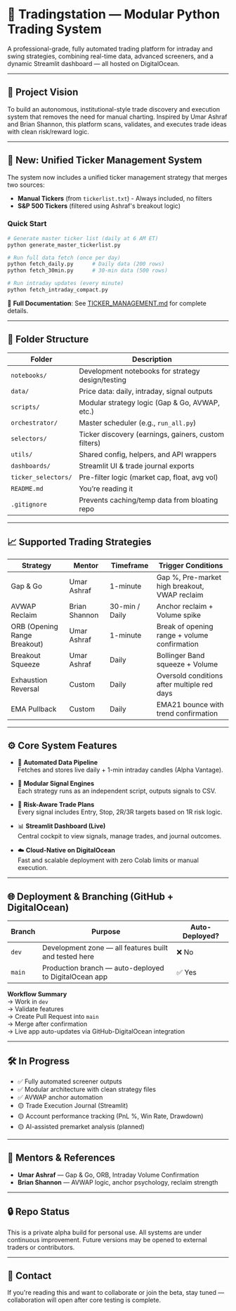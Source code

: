 # 🧠 Tradingstation — Modular Python Trading System

A professional-grade, fully automated trading platform for intraday and swing strategies, combining real-time data, advanced screeners, and a dynamic Streamlit dashboard — all hosted on DigitalOcean.

---

## 🎯 Project Vision

To build an autonomous, institutional-style trade discovery and execution system that removes the need for manual charting. Inspired by Umar Ashraf and Brian Shannon, this platform scans, validates, and executes trade ideas with clean risk/reward logic.

---

## 🚀 New: Unified Ticker Management System

The system now includes a unified ticker management strategy that merges two sources:

- **Manual Tickers** (from `tickerlist.txt`) - Always included, no filters
- **S&P 500 Tickers** (filtered using Ashraf's breakout logic)

### Quick Start
```bash
# Generate master ticker list (daily at 6 AM ET)
python generate_master_tickerlist.py

# Run full data fetch (once per day)
python fetch_daily.py      # Daily data (200 rows)
python fetch_30min.py      # 30-min data (500 rows)

# Run intraday updates (every minute)
python fetch_intraday_compact.py
```

📖 **Full Documentation**: See [TICKER_MANAGEMENT.md](TICKER_MANAGEMENT.md) for complete details.

---

## 🧱 Folder Structure

| Folder | Description |
|--------|-------------|
| `notebooks/` | Development notebooks for strategy design/testing |
| `data/` | Price data: daily, intraday, signal outputs |
| `scripts/` | Modular strategy logic (Gap & Go, AVWAP, etc.) |
| `orchestrator/` | Master scheduler (e.g., `run_all.py`) |
| `selectors/` | Ticker discovery (earnings, gainers, custom filters) |
| `utils/` | Shared config, helpers, and API wrappers |
| `dashboards/` | Streamlit UI & trade journal exports |
| `ticker_selectors/` | Pre-filter logic (market cap, float, avg vol) |
| `README.md` | You’re reading it |
| `.gitignore` | Prevents caching/temp data from bloating repo |

---

## 📈 Supported Trading Strategies

| Strategy | Mentor | Timeframe | Trigger Conditions |
|---------|--------|-----------|--------------------|
| Gap & Go | Umar Ashraf | 1-minute | Gap %, Pre-market high breakout, VWAP reclaim |
| AVWAP Reclaim | Brian Shannon | 30-min / Daily | Anchor reclaim + Volume spike |
| ORB (Opening Range Breakout) | Umar Ashraf | 1-minute | Break of opening range + volume confirmation |
| Breakout Squeeze | Umar Ashraf | Daily | Bollinger Band squeeze + Volume |
| Exhaustion Reversal | Custom | Daily | Oversold conditions after multiple red days |
| EMA Pullback | Custom | Daily | EMA21 bounce with trend confirmation |

---

## ⚙️ Core System Features

- 🔁 **Automated Data Pipeline**  
  Fetches and stores live daily + 1-min intraday candles (Alpha Vantage).

- 🧠 **Modular Signal Engines**  
  Each strategy runs as an independent script, outputs signals to CSV.

- 🎯 **Risk-Aware Trade Plans**  
  Every signal includes Entry, Stop, 2R/3R targets based on 1R risk logic.

- 📊 **Streamlit Dashboard (Live)**  
  Central cockpit to view signals, manage trades, and journal outcomes.

- ☁️ **Cloud-Native on DigitalOcean**  
  Fast and scalable deployment with zero Colab limits or manual execution.

---

## 🌐 Deployment & Branching (GitHub + DigitalOcean)

| Branch | Purpose | Auto-Deployed? |
|--------|---------|----------------|
| `dev` | Development zone — all features built and tested here | ❌ No |
| `main` | Production branch — auto-deployed to DigitalOcean app | ✅ Yes |

**Workflow Summary**  
→ Work in `dev`  
→ Validate features  
→ Create Pull Request into `main`  
→ Merge after confirmation  
→ Live app auto-updates via GitHub-DigitalOcean integration

---

## 🛠️ In Progress

- ✅ Fully automated screener outputs
- ✅ Modular architecture with clean strategy files
- ✅ AVWAP anchor automation
- 🟡 Trade Execution Journal (Streamlit)
- 🟡 Account performance tracking (PnL %, Win Rate, Drawdown)
- 🟡 AI-assisted premarket analysis (planned)

---

## 📎 Mentors & References

- **Umar Ashraf** — Gap & Go, ORB, Intraday Volume Confirmation
- **Brian Shannon** — AVWAP logic, anchor psychology, reclaim strength

---

## 🔒 Repo Status

This is a private alpha build for personal use. All systems are under continuous improvement. Future versions may be opened to external traders or contributors.

---

## 💬 Contact

If you're reading this and want to collaborate or join the beta, stay tuned — collaboration will open after core testing is complete.

